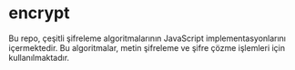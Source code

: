 # encrypt
Bu repo, çeşitli şifreleme algoritmalarının JavaScript implementasyonlarını içermektedir. Bu algoritmalar, metin şifreleme ve şifre çözme işlemleri için kullanılmaktadır.
